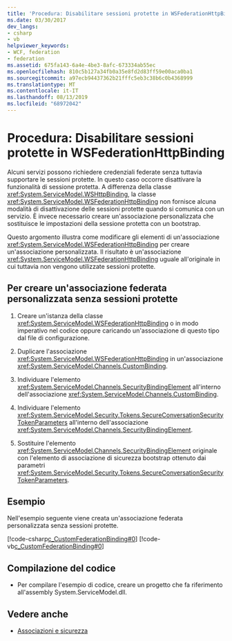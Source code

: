 ```yaml
---
title: 'Procedura: Disabilitare sessioni protette in WSFederationHttpBinding'
ms.date: 03/30/2017
dev_langs:
- csharp
- vb
helpviewer_keywords:
- WCF, federation
- federation
ms.assetid: 675fa143-6a4e-4be3-8afc-673334ab55ec
ms.openlocfilehash: 810c5b127a34fb0a35e8fd2d83ff59e00aca0ba1
ms.sourcegitcommit: a97ecb94437362b21fffc5eb3c38b6c0b4368999
ms.translationtype: MT
ms.contentlocale: it-IT
ms.lasthandoff: 08/13/2019
ms.locfileid: "68972042"
---
```

# <a name="how-to-disable-secure-sessions-on-a-wsfederationhttpbinding"></a>Procedura: Disabilitare sessioni protette in WSFederationHttpBinding

Alcuni servizi possono richiedere credenziali federate senza tuttavia supportare le sessioni protette. In questo caso occorre disattivare la funzionalità di sessione protetta. A differenza della classe <xref:System.ServiceModel.WSHttpBinding>, la classe <xref:System.ServiceModel.WSFederationHttpBinding> non fornisce alcuna modalità di disattivazione delle sessioni protette quando si comunica con un servizio. È invece necessario creare un'associazione personalizzata che sostituisce le impostazioni della sessione protetta con un bootstrap.

Questo argomento illustra come modificare gli elementi di un'associazione <xref:System.ServiceModel.WSFederationHttpBinding> per creare un'associazione personalizzata. Il risultato è un'associazione <xref:System.ServiceModel.WSFederationHttpBinding> uguale all'originale in cui tuttavia non vengono utilizzate sessioni protette.

## <a name="to-create-a-custom-federated-binding-without-secure-session"></a>Per creare un'associazione federata personalizzata senza sessioni protette

1. Creare un'istanza della classe <xref:System.ServiceModel.WSFederationHttpBinding> o in modo imperativo nel codice oppure caricando un'associazione di questo tipo dal file di configurazione.

2. Duplicare l'associazione <xref:System.ServiceModel.WSFederationHttpBinding> in un'associazione <xref:System.ServiceModel.Channels.CustomBinding>.

3. Individuare l'elemento <xref:System.ServiceModel.Channels.SecurityBindingElement> all'interno dell'associazione <xref:System.ServiceModel.Channels.CustomBinding>.

4. Individuare l'elemento <xref:System.ServiceModel.Security.Tokens.SecureConversationSecurityTokenParameters> all'interno dell'associazione <xref:System.ServiceModel.Channels.SecurityBindingElement>.

5. Sostituire l'elemento <xref:System.ServiceModel.Channels.SecurityBindingElement> originale con l'elemento di associazione di sicurezza bootstrap ottenuto dai parametri <xref:System.ServiceModel.Security.Tokens.SecureConversationSecurityTokenParameters>.

## <a name="example"></a>Esempio

Nell'esempio seguente viene creata un'associazione federata personalizzata senza sessioni protette.

[!code-csharp[c_CustomFederationBinding#0](../../../../samples/snippets/csharp/VS_Snippets_CFX/c_customfederationbinding/cs/c_customfederationbinding.cs#0)]
[!code-vb[c_CustomFederationBinding#0](../../../../samples/snippets/visualbasic/VS_Snippets_CFX/c_customfederationbinding/vb/c_customfederationbinding.vb#0)]

## <a name="compiling-the-code"></a>Compilazione del codice

- Per compilare l'esempio di codice, creare un progetto che fa riferimento all'assembly System.ServiceModel.dll.

## <a name="see-also"></a>Vedere anche

- [Associazioni e sicurezza](../../../../docs/framework/wcf/feature-details/bindings-and-security.md)
